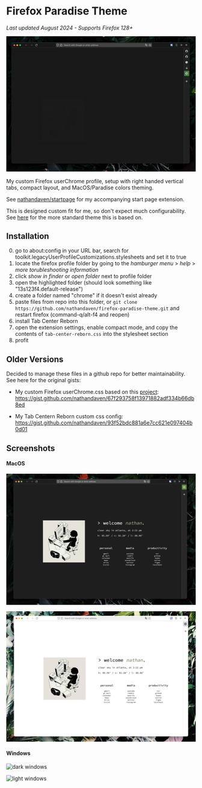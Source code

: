 # Firefox Paradise Theme
*Last updated August 2024 - Supports Firefox 128+*

![startpage](https://github.com/nathandaven/startpage/blob/master/preview.gif?raw=true)


My custom Firefox userChrome profile, setup with right handed vertical tabs, compact layout, and MacOS/Paradise colors theming.

See [nathandaven/startpage](https://github.com/nathandaven/startpage) for my accompanying start page extension.

This is designed custom fit for me, so don't expect much configurability. See [here](https://github.com/ranmaru22/firefox-vertical-tabs) for the more standard theme this is based on.


## Installation
0. go to about:config in your URL bar, search for toolkit.legacyUserProfileCustomizations.stylesheets and set it to true
1. locate the firefox profile folder by going to the *hamburger menu* > *help* > *more torubleshooting information*
2. click *show in finder* or *open folder* next to profile folder
3. open the highlighted folder (should look something like "13s123f4.default-release")
4. create a folder named "chrome" if it doesn't exist already
5. paste files from repo into this folder, or `git clone https://github.com/nathandaven/firefox-paradise-theme.git` and restart firefox (command-q/alt-f4 and reopen)
6. install Tab Center Reborn
7. open the extension settings, enable compact mode, and copy the contents of `tab-center-reborn.css` into the stylesheet section
8. profit


## Older Versions

Decided to manage these files in a github repo for better maintainability. See here for the original gists:

- My custom Firefox userChrome.css based on this [project](https://github.com/ranmaru22/firefox-vertical-tabs):  
https://gist.github.com/nathandaven/67f293758f13971882adf334b66db8ed

- My Tab Centern Reborn custom css config: 
https://gist.github.com/nathandaven/93f52bdc881a6e7cc621e097404b0d01


## Screenshots

#### MacOS

![startpage](https://github.com/nathandaven/startpage/blob/master/dark-screenshot.png?raw=true)

![startpage](https://github.com/nathandaven/startpage/blob/master/light-screenshot.png?raw=true)

#### Windows

![dark windows](https://github.com/user-attachments/assets/594da29e-aadf-4c93-a9ba-193ad40a9562)

![light windows](https://github.com/user-attachments/assets/3fe97cc5-51cd-4cbe-a32f-1d7d55c5f297)

